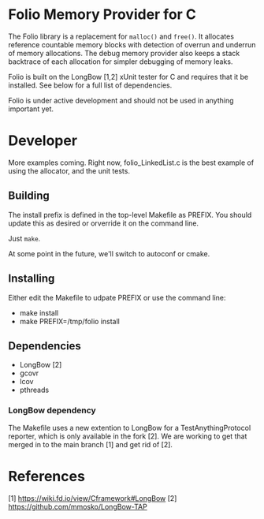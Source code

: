 # Folio Memory Provider for C

The Folio library is a replacement for `malloc()` and `free()`.  It allocates
reference countable memory blocks with detection of overrun and underrun of
memory allocations.  The debug memory provider also keeps a stack backtrace
of each allocation for simpler debugging of memory leaks.

Folio is built on the LongBow [1,2] xUnit tester for C and requires that it
be installed. See below for a full list of dependencies.

Folio is under active development and should not be used in anything important yet.

# Developer

More examples coming.  Right now, folio_LinkedList.c is the best
example of using the allocator, and the unit tests.

## Building

The install prefix is defined in the top-level Makefile as PREFIX.  You
should update this as desired or orverride it on the command line.

Just `make`. 

At some point in the future, we'll switch to autoconf or cmake.

## Installing
Either edit the Makefile to udpate PREFIX or use the command line:

- make install
- make PREFIX=/tmp/folio install

## Dependencies
- LongBow [2]
- gcovr
- lcov
- pthreads

### LongBow dependency
The Makefile uses a new extention to LongBow for a TestAnythingProtocol
reporter, which is only available in the fork [2].  We are working to get
that merged in to the main branch [1] and get rid of [2].

# References

[1] https://wiki.fd.io/view/Cframework#LongBow
[2] https://github.com/mmosko/LongBow-TAP

